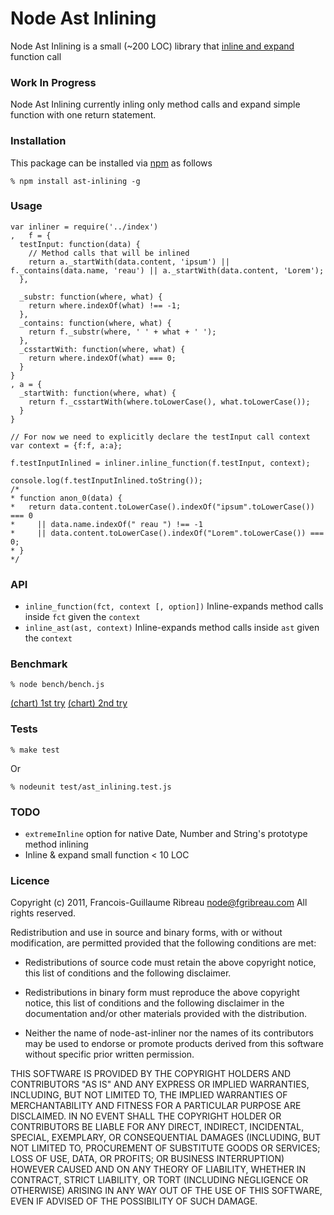# Node Ast Inlining

Node Ast Inlining is a small (~200 LOC) library that [inline and expand](http://en.wikipedia.org/wiki/Inline_expansion) function call

### Work In Progress

Node Ast Inlining currently inling only method calls and expand simple function with one return statement.

### Installation

This package can be installed via [npm](http://npmjs.org/) as follows

    % npm install ast-inlining -g

### Usage
    
    var inliner = require('../index')
    ,   f = {
      testInput: function(data) {
        // Method calls that will be inlined 
        return a._startWith(data.content, 'ipsum') || f._contains(data.name, 'reau') || a._startWith(data.content, 'Lorem');
      },

      _substr: function(where, what) {
        return where.indexOf(what) !== -1;
      },
      _contains: function(where, what) {
        return f._substr(where, ' ' + what + ' ');
      },
      _csstartWith: function(where, what) {
        return where.indexOf(what) === 0;
      }
    }
    , a = {
      _startWith: function(where, what) {
        return f._csstartWith(where.toLowerCase(), what.toLowerCase());
      }
    }

    // For now we need to explicitly declare the testInput call context
    var context = {f:f, a:a};

    f.testInputInlined = inliner.inline_function(f.testInput, context);

    console.log(f.testInputInlined.toString());
    /*
    * function anon_0(data) {
    *   return data.content.toLowerCase().indexOf("ipsum".toLowerCase()) === 0 
    *     || data.name.indexOf(" reau ") !== -1 
    *     || data.content.toLowerCase().indexOf("Lorem".toLowerCase()) === 0;
    * }
    */

### API

   * `inline_function(fct, context [, option])` Inline-expands method calls inside `fct` given the `context` 
   * `inline_ast(ast, context)` Inline-expands method calls inside `ast` given the `context` 

### Benchmark

    % node bench/bench.js

[(chart) 1st try](http://bit.ly/r9wAwI)
[(chart) 2nd try](http://bit.ly/r6pUZp)

### Tests
    % make test
  Or

    % nodeunit test/ast_inlining.test.js

### TODO
 * `extremeInline` option for native Date, Number and String's prototype method inlining
 * Inline & expand small function < 10 LOC

### Licence

Copyright (c) 2011, Francois-Guillaume Ribreau <node@fgribreau.com>
All rights reserved.

Redistribution and use in source and binary forms, with or without
modification, are permitted provided that the following conditions are met:

  - Redistributions of source code must retain the above copyright notice,
    this list of conditions and the following disclaimer.

  - Redistributions in binary form must reproduce the above copyright notice,
    this list of conditions and the following disclaimer in the documentation
    and/or other materials provided with the distribution.

  - Neither the name of node-ast-inliner nor the names of its contributors
    may be used to endorse or promote products derived from this software
    without specific prior written permission.

THIS SOFTWARE IS PROVIDED BY THE COPYRIGHT HOLDERS AND CONTRIBUTORS "AS IS" AND
ANY EXPRESS OR IMPLIED WARRANTIES, INCLUDING, BUT NOT LIMITED TO, THE IMPLIED
WARRANTIES OF MERCHANTABILITY AND FITNESS FOR A PARTICULAR PURPOSE ARE
DISCLAIMED. IN NO EVENT SHALL THE COPYRIGHT HOLDER OR CONTRIBUTORS BE LIABLE
FOR ANY DIRECT, INDIRECT, INCIDENTAL, SPECIAL, EXEMPLARY, OR CONSEQUENTIAL
DAMAGES (INCLUDING, BUT NOT LIMITED TO, PROCUREMENT OF SUBSTITUTE GOODS OR
SERVICES; LOSS OF USE, DATA, OR PROFITS; OR BUSINESS INTERRUPTION) HOWEVER
CAUSED AND ON ANY THEORY OF LIABILITY, WHETHER IN CONTRACT, STRICT LIABILITY,
OR TORT (INCLUDING NEGLIGENCE OR OTHERWISE) ARISING IN ANY WAY OUT OF THE USE
OF THIS SOFTWARE, EVEN IF ADVISED OF THE POSSIBILITY OF SUCH DAMAGE.
